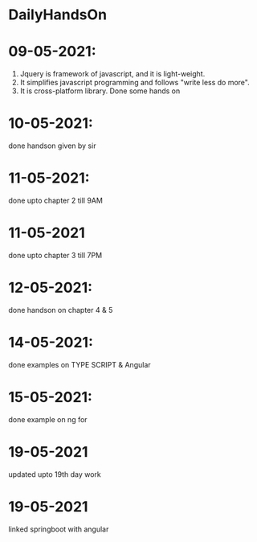 # DailyHandsOn


# 09-05-2021:
1. Jquery is framework of javascript, and it is light-weight.
2. It simplifies javascript programming and follows "write less do more".
3. It is cross-platform library.
Done some hands  on

# 10-05-2021:
 done handson given by sir

# 11-05-2021:

done upto chapter 2 till 9AM

# 11-05-2021
 done upto chapter 3 till 7PM

 # 12-05-2021:
done handson on chapter 4 & 5 

# 14-05-2021:
done examples on TYPE SCRIPT & Angular

# 15-05-2021:

done example on ng for


# 19-05-2021

updated upto 19th day work

# 19-05-2021

linked springboot with angular